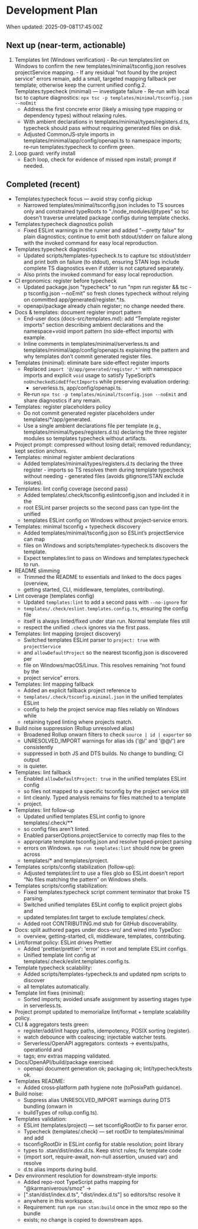 # Development Plan

When updated: 2025-09-08T17:45:00Z

## Next up (near‑term, actionable)
1. Templates lint (Windows verification)   - Re-run templates:lint on Windows to confirm the new     templates/minimal/tsconfig.json resolves projectService mapping.   - If any residual “not found by the project service” errors remain, add a     small, targeted mapping fallback per template; otherwise keep the current     unified config.2. Templates:typecheck (minimal) — investigate failure   - Re-run with local tsc to capture diagnostics:
     `npx tsc -p templates/minimal/tsconfig.json --noEmit`
   - Address the first concrete error (likely a missing type mapping or
     dependency types) without relaxing rules.
   - With ambient declarations in templates/minimal/types/registers.d.ts,
     typecheck should pass without requiring generated files on disk.
   - Adjusted CommonJS‑style imports in templates/minimal/app/config/openapi.ts
     to namespace imports; re‑run templates:typecheck to confirm green.
3. Loop guard: verify install
   - Each loop, check for evidence of missed npm install; prompt if needed.

## Completed (recent)
- Templates:typecheck focus — avoid stray config pickup
  - Narrowed templates/minimal/tsconfig.json includes to TS sources only and
    constrained typeRoots to "./node_modules/@types" so tsc doesn’t traverse
    unrelated package configs during template checks.
- Templates:typecheck diagnostics polish
  - Fixed ESLint warnings in the runner and added "--pretty false" for plain
    diagnostics; continue to emit both stdout/stderr on failure along with
    the invoked command for easy local reproduction.
- Templates:typecheck diagnostics
  - Updated scripts/templates-typecheck.ts to capture tsc stdout/stderr and
    print both on failure (to stdout), ensuring STAN logs include complete TS    diagnostics even if stderr is not captured separately.
  - Also prints the invoked command for easy local reproduction.
- CI ergonomics: register before typecheck
  - Updated package.json "typecheck" to run "npm run register && tsc -p
    tsconfig.json --noEmit" so fresh clones typecheck without relying on    committed app/generated/register.*.ts.
  - openapi/package already chain register; no change needed there.
- Docs & templates: document register import pattern
  - End-user docs (docs-src/templates.md): add “Template register imports”
    section describing ambient declarations and the namespace+void import    pattern (no side-effect imports) with example.
  - Inline comments in templates/minimal/serverless.ts and
    templates/minimal/app/config/openapi.ts explaining the pattern and why
    templates don’t commit generated register files.
- Templates (minimal): eliminate bare side‑effect register imports
  - Replaced `import '@/app/generated/register.*'` with namespace imports and
    explicit `void` usage to satisfy TypeScript’s `noUncheckedSideEffectImports`    while preserving evaluation ordering:
    - serverless.ts, app/config/openapi.ts.
  - Re‑run `npx tsc -p templates/minimal/tsconfig.json --noEmit` and share diagnostics if any remain.
- Templates: register placeholders policy
  - Do not commit generated register placeholders under templates/*/app/generated.
  - Use a single ambient declarations file per template (e.g., templates/minimal/types/registers.d.ts)    declaring the three register modules so templates typecheck without artifacts.
- Project prompt: compressed without losing detail; removed redundancy; kept section anchors.
- Templates: minimal register ambient declarations
  - Added templates/minimal/types/registers.d.ts declaring the three register  - imports so TS resolves them during template typecheck without needing  - generated files (avoids gitignore/STAN exclude issues).
- Templates: lint config coverage (second pass)
  - Added templates/.check/tsconfig.eslintconfig.json and included it in the
  - root ESLint parser projects so the second pass can type‑lint the unified
  - templates ESLint config on Windows without project‑service errors.
- Templates: minimal tsconfig + typecheck discovery
  - Added templates/minimal/tsconfig.json so ESLint’s projectService can map
  - files on Windows and scripts/templates-typecheck.ts discovers the template.
  - Expect templates:lint to pass on Windows and templates:typecheck to run.
- README slimming
  - Trimmed the README to essentials and linked to the docs pages (overview,
  - getting started, CLI, middleware, templates, contributing).
- Lint coverage (templates config)
  - Updated `templates:lint` to add a second pass with `--no-ignore` for
  - `templates/.check/eslint.templates.config.ts`, ensuring the config file
  - itself is always linted/fixed under stan run. Normal template files still
  - respect the unified `.check` ignores via the first pass.
- Templates: lint mapping (project discovery)
  - Switched templates ESLint parser to `project: true` with `projectService`
  - and `allowDefaultProject` so the nearest tsconfig.json is discovered per
  - file on Windows/macOS/Linux. This resolves remaining “not found by the
  - project service” errors.
- Templates: lint mapping fallback
  - Added an explicit fallback project reference to
  - `templates/.check/tsconfig.minimal.json` in the unified templates ESLint
  - config to help the project service map files reliably on Windows while
  - retaining typed linting where projects match.
- Build noise suppression (Rollup unresolved alias)
  - Broadened Rollup onwarn filters to check `source | id | exporter` so
  - UNRESOLVED_IMPORT warnings for alias ids ('@/' and '@@/') are consistently
  - suppressed in both JS and DTS builds. No change to bundling; CI output
  - is quieter.
- Templates: lint fallback
  - Enabled `allowDefaultProject: true` in the unified templates ESLint config
  - so files not mapped to a specific tsconfig by the project service still
  - lint cleanly. Typed analysis remains for files matched to a template
  - project.
- Templates: lint follow‑up
  - Updated unified templates ESLint config to ignore templates/.check/\*\*
  - so config files aren’t linted.
  - Enabled parserOptions.projectService to correctly map files to the
  - appropriate template tsconfig.json and resolve typed‑project parsing
  - errors on Windows. `npm run templates:lint` should now be green across
  - templates/\* and templates/project.
- Templates scripts/config stabilization (follow‑up):
  - Adjusted templates:lint to use a files glob so ESLint doesn’t report “No files matching the pattern” on Windows shells.
- Templates scripts/config stabilization:
  - Fixed templates:typecheck script comment terminator that broke TS parsing.
  - Switched unified templates ESLint config to explicit project globs and
  - updated templates:lint target to exclude templates/.check.
  - Added root CONTRIBUTING.md stub for GitHub discoverability.
- Docs: split authored pages under docs-src/ and wired into TypeDoc:
  - overview, getting-started, cli, middleware, templates, contributing.
- Lint/format policy: ESLint drives Prettier
  - Added 'prettier/prettier': 'error' in root and template ESLint configs.
  - Unified template lint config at templates/.check/eslint.templates.config.ts.
- Template typecheck scalability:
  - Added scripts/templates-typecheck.ts and updated npm scripts to discover
  - all templates automatically.
- Template lint fixes (minimal):
  - Sorted imports; avoided unsafe assignment by asserting stages type in serverless.ts.
- Project prompt updated to memorialize lint/format + template scalability policy.
- CLI & aggregators tests green:
  - register/add/init happy paths, idempotency, POSIX sorting (register).
  - watch debounce with coalescing; injectable watcher tests.
  - Serverless/OpenAPI aggregators: contexts → events/paths, operationId and
  - tags; env extras mapping validated.
- Docs/OpenAPI/build/package exercised:
  - openapi document generation ok; packaging ok; lint/typecheck/tests ok.
- Templates README:
  - Added cross‑platform path hygiene note (toPosixPath guidance).
- Build noise:
  - Suppress alias UNRESOLVED_IMPORT warnings during DTS bundling (onwarn in
  - buildTypes of rollup.config.ts).
- Templates validation:
  - ESLint (templates/project) — set tsconfigRootDir to fix parser error.
  - Typecheck (templates/.check) — set rootDir to templates/minimal and add
  - tsconfigRootDir in ESLint config for stable resolution; point library
  - types to .stan/dist/index.d.ts. Keep strict rules; fix template code
  - (import sort, require-await, non-null assertion, unused var) and resolve
  - d.ts alias imports during build.
- Dev environment resolution for downstream-style imports:
  - Added repo-root TypeScript paths mapping for "@karmaniverous/smoz" ->
  - [".stan/dist/index.d.ts", "dist/index.d.ts"] so editors/tsc resolve it
  - anywhere in this workspace.
  - Requirement: run `npm run stan:build` once in the smoz repo so the bundle
  - exists; no change is copied to downstream apps.
